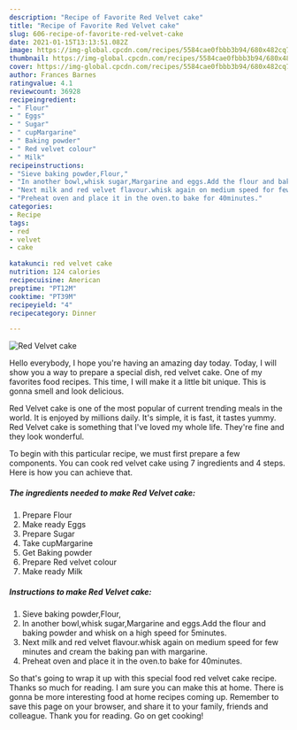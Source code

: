 ```yaml
---
description: "Recipe of Favorite Red Velvet cake"
title: "Recipe of Favorite Red Velvet cake"
slug: 606-recipe-of-favorite-red-velvet-cake
date: 2021-01-15T13:13:51.082Z
image: https://img-global.cpcdn.com/recipes/5584cae0fbbb3b94/680x482cq70/red-velvet-cake-recipe-main-photo.jpg
thumbnail: https://img-global.cpcdn.com/recipes/5584cae0fbbb3b94/680x482cq70/red-velvet-cake-recipe-main-photo.jpg
cover: https://img-global.cpcdn.com/recipes/5584cae0fbbb3b94/680x482cq70/red-velvet-cake-recipe-main-photo.jpg
author: Frances Barnes
ratingvalue: 4.1
reviewcount: 36928
recipeingredient:
- " Flour"
- " Eggs"
- " Sugar"
- " cupMargarine"
- " Baking powder"
- " Red velvet colour"
- " Milk"
recipeinstructions:
- "Sieve baking powder,Flour,"
- "In another bowl,whisk sugar,Margarine and eggs.Add the flour and baking powder and whisk on a high speed for 5minutes."
- "Next milk and red velvet flavour.whisk again on medium speed for few minutes and cream the baking pan with margarine."
- "Preheat oven and place it in the oven.to bake for 40minutes."
categories:
- Recipe
tags:
- red
- velvet
- cake

katakunci: red velvet cake 
nutrition: 124 calories
recipecuisine: American
preptime: "PT12M"
cooktime: "PT39M"
recipeyield: "4"
recipecategory: Dinner

---
```



![Red Velvet cake](https://img-global.cpcdn.com/recipes/5584cae0fbbb3b94/680x482cq70/red-velvet-cake-recipe-main-photo.jpg)

Hello everybody, I hope you're having an amazing day today. Today, I will show you a way to prepare a special dish, red velvet cake. One of my favorites food recipes. This time, I will make it a little bit unique. This is gonna smell and look delicious.



Red Velvet cake is one of the most popular of current trending meals in the world. It is enjoyed by millions daily. It's simple, it is fast, it tastes yummy. Red Velvet cake is something that I've loved my whole life. They're fine and they look wonderful.


To begin with this particular recipe, we must first prepare a few components. You can cook red velvet cake using 7 ingredients and 4 steps. Here is how you can achieve that.

<!--inarticleads1-->

##### The ingredients needed to make Red Velvet cake:

1. Prepare  Flour
1. Make ready  Eggs
1. Prepare  Sugar
1. Take  cupMargarine
1. Get  Baking powder
1. Prepare  Red velvet colour
1. Make ready  Milk




<!--inarticleads2-->

##### Instructions to make Red Velvet cake:

1. Sieve baking powder,Flour,
1. In another bowl,whisk sugar,Margarine and eggs.Add the flour and baking powder and whisk on a high speed for 5minutes.
1. Next milk and red velvet flavour.whisk again on medium speed for few minutes and cream the baking pan with margarine.
1. Preheat oven and place it in the oven.to bake for 40minutes.




So that's going to wrap it up with this special food red velvet cake recipe. Thanks so much for reading. I am sure you can make this at home. There is gonna be more interesting food at home recipes coming up. Remember to save this page on your browser, and share it to your family, friends and colleague. Thank you for reading. Go on get cooking!
